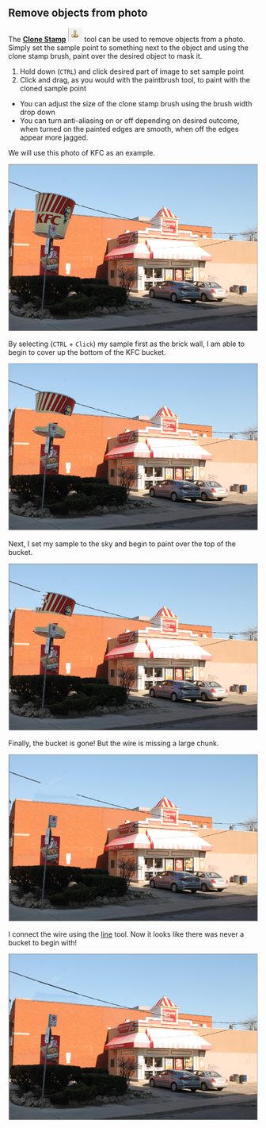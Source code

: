 ## Remove objects from photo ##

The [**Clone Stamp**](clone.md) ![clonetool](img/clonetool.PNG) tool can be used to remove objects from a photo. Simply set the sample point to something next to the object and using the clone stamp brush, paint over the desired object to mask it. 

 1. Hold down (`CTRL`) and click desired part of image to set sample point
 2. Click and drag, as you would with the paintbrush tool, to paint with the cloned sample point
* You can adjust the size of the clone stamp brush using the brush width drop down
* You can turn anti-aliasing on or off depending on desired outcome, when turned on the painted edges are smooth, when off the edges appear more jagged.

We will use this photo of KFC as an example.

![kfcoriginal](img/kfcoriginal.PNG)

By selecting (`CTRL` + `Click`) my sample first as the brick wall, I am able to begin to cover up the bottom of the KFC bucket.

![bottombucketremove](img/bottombucketremove.PNG)

Next, I set my sample to the sky and begin to paint over the top of the bucket. 

![bucketremove](img/bucketremove.PNG)

Finally, the bucket is gone! But the wire is missing a large chunk.

![bucketremovenowire](img/bucketremovenowire.PNG)

I connect the wire using the [line](objects.md) tool. 
Now it looks like there was never a bucket to begin with!

![bucketremovefinal](img/bucketremovefinal.PNG)
